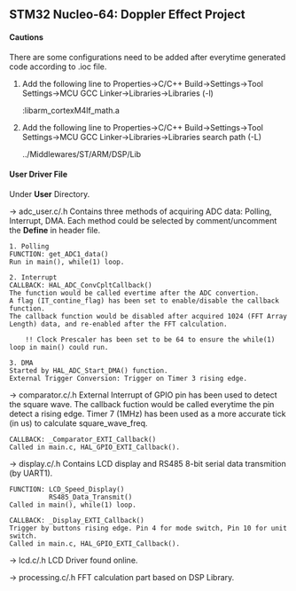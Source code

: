 ## STM32 Nucleo-64: Doppler Effect Project

#### Cautions
There are some configurations need to be added after everytime generated code according to .ioc file.

1. Add the following line to Properties->C/C++ Build->Settings->Tool Settings->MCU GCC Linker->Libraries->Libraries (-l)

    :libarm_cortexM4lf_math.a

2. Add the following line to Properties->C/C++ Build->Settings->Tool Settings->MCU GCC Linker->Libraries->Libraries search path (-L)

    ../Middlewares/ST/ARM/DSP/Lib


#### User Driver File
Under **User** Directory.

-> adc_user.c/.h
Contains three methods of acquiring ADC data: Polling, Interrupt, DMA.
Each method could be selected by comment/uncomment the **Define** in header file.

    1. Polling
    FUNCTION: get_ADC1_data()
    Run in main(), while(1) loop.

    2. Interrupt
    CALLBACK: HAL_ADC_ConvCpltCallback()
    The function would be called evertime after the ADC convertion.
    A flag (IT_contine_flag) has been set to enable/disable the callback function.
    The callback function would be disabled after acquired 1024 (FFT Array Length) data, and re-enabled after the FFT calculation.

        !! Clock Prescaler has been set to be 64 to ensure the while(1) loop in main() could run.

    3. DMA
    Started by HAL_ADC_Start_DMA() function.
    External Trigger Conversion: Trigger on Timer 3 rising edge.

-> comparator.c/.h
External Interrupt of GPIO pin has been used to detect the square wave.
The callback fuction would be called everytime the pin detect a rising edge.
Timer 7 (1MHz) has been used as a more accurate tick (in us) to calculate square_wave_freq.

    CALLBACK: _Comparator_EXTI_Callback()
    Called in main.c, HAL_GPIO_EXTI_Callback().

-> display.c/.h
Contains LCD display and RS485 8-bit serial data transmition (by UART1).

    FUNCTION: LCD_Speed_Display()
              RS485_Data_Transmit()
    Called in main(), while(1) loop.

    CALLBACK: _Display_EXTI_Callback()
    Trigger by buttons rising edge. Pin 4 for mode switch, Pin 10 for unit switch.
    Called in main.c, HAL_GPIO_EXTI_Callback().

-> lcd.c/.h
LCD Driver found online.

-> processing.c/.h
FFT calculation part based on DSP Library.